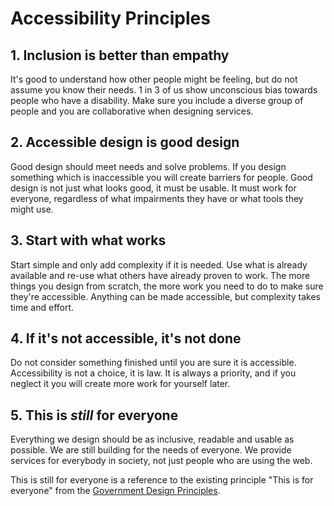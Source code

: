 # Accessibility Principles

## 1. Inclusion is better than empathy
It's good to understand how other people might be feeling, but do not assume you know their needs. 1 in 3 of us show unconscious bias towards people who have a disability. Make sure you include a diverse group of people and you are collaborative when designing services.

## 2. Accessible design is good design
Good design should meet needs and solve problems. If you design something which is inaccessible you will create barriers for people. Good design is not just what looks good, it must be usable. It must work for everyone, regardless of what impairments they have or what tools they might use.

## 3. Start with what works
Start simple and only add complexity if it is needed. Use what is already available and re-use what others have already proven to work. The more things you design from scratch, the more work you need to do to make sure they're accessible. 
Anything can be made accessible, but complexity takes time and effort. 

## 4. If it's not accessible, it's not done
Do not consider something finished until you are sure it is accessible. Accessibility is not a choice, it is law. It is always a priority, and if you neglect it you will create more work for yourself later.

## 5. This is _still_ for everyone
Everything we design should be as inclusive, readable and usable as possible. We are still building for the needs of everyone. We provide services for everybody in society, not just people who are using the web.

<div class="govuk-inset-text">

This is still for everyone is a reference to the existing principle "This is for everyone" from the [Government Design Principles](https://www.gov.uk/guidance/government-design-principles).

</div>